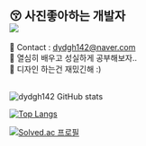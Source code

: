 <h2> 😚 사진좋아하는 개발자 <br>
    <a href="https://www.instagram.com/strap_m_/">
        <!-- 인스타 아이콘 -->
    <img 
        src="http://img.shields.io/badge/-Instagram-333333?style=flat&logo=Instagram&link=https://www.instagram.com/strap_m_/"
        style="height : auto; "/>
    </a>
</h2>

<span> 📧 Contact : dydgh142@naver.com </span> <br>
<span> 🔎 열심히 배우고 성실하게 공부해보자.. </span> <br>
<span> 📸 디자인 하는건 재밌긴해 :) </span>
<br><br>

<!-- A+ -->
![dydgh142 GitHub stats](https://github-readme-stats.vercel.app/api?username=dydgh142&show_icons=true&theme=synthwave)

<!-- 언어 종류 -->
[![Top Langs](https://github-readme-stats.vercel.app/api/top-langs/?username=dydgh142&layout=compact&theme=synthwave&langs_count=8)](https://github.com/anuraghazra/github-readme-stats)

<!-- 백준 -->
[![Solved.ac
프로필](http://mazassumnida.wtf/api/v2/generate_badge?boj=dydgh142)](https://solved.ac/dydgh142)






<!-- velog -->
<!-- 
<a href="https://velog.io/@dding_ji">
    <img 
        src="http://img.shields.io/badge/-Velog-00aaa7?style=flat&logo=Vector Logo Zone&link=https://velog.io/@dding_ji"
        style="height : auto; margin-left : 10px; margin-right : 10px;"/>
</a> 
-->

<!-- ??? -->
<!--<a href="https://legend-salamander-66c.notion.site/Kim-Myoung-Ji-12740c88e9c848708dd69b6c0adc1ef4">
    <img 
        src="http://img.shields.io/badge/-Notion-2ba640?style=flat&logo=Notion&link=https://legend-salamander-66c.notion.site/ff89b3affbf543f2b81e603b51dfe6ee"
        style="height : auto; margin-left : 10px; margin-right : 10px;"/>
</a>-->
